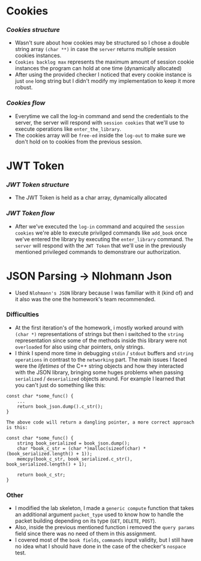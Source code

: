 # Cookies


### *Cookies structure*


- Wasn't sure about how cookies may be structured so I chose a double string array `(char **)`
in case the `server` returns multiple session cookies instances.
- `Cookies backlog max` represents the maximum amount of session cookie instances the program
can hold at one time (dynamically allocated)
- After using the provided checker I noticed that every cookie instance is just `one` long
string but I didn't modify my implementation to keep it more robust.

### *Cookies flow*


- Everytime we call the log-in command and send the credentials to the server, the server will
respond with `session cookies` that we'll use to execute operations like `enter_the_library`.
- The cookies array will be `free-ed` inside the `log-out` to make sure we don't hold on to 
cookies from the previous session.


# JWT Token


### *JWT Token structure*


- The JWT Token is held as a char array, dynamically allocated


### *JWT Token flow*


- After we've executed the `log-in` command and acquired the `session cookies` we're
able to execute privilged commands like `add_book` once we've entered the library by
executing the `enter_library` command. `The server` will respond with the `JWT Token`
that we'll use in the previously mentioned privileged commands to demonstrare our
authorization.


# JSON Parsing  -> Nlohmann Json


- Used `Nlohmann's JSON` library because I was familiar with it (kind of) and it
also was the one the homework's team recommended.

### Difficulties

- At the first iteration's of the homework, i mostly worked around with `(char *)`
representations of strings but then i switched to the `string` representation since
some of the methods inside this library were not `overloaded` for also using char pointers,
only strings.
- I think I spend more time in debugging `stdin` / `stdout` buffers and `string operations`
in contrast to the `networking` part. The main issues I faced were the *lifetimes* of the C++
string objects and how they interacted with the JSON library, bringing some huges problems when
passing `serialized` / `deserialized` objects around. For example I learned that you can't just do
something like this:

```
const char *some_func() {
    ...
    return book_json.dump().c_str();
}

The above code will return a dangling pointer, a more correct approach is this:

const char *some_func() {
    string book_serialized = book_json.dump();
    char *book_c_str = (char *)malloc(sizeof(char) * (book_serialized.length() + 1));
    memcpy(book_c_str, book_serialized.c_str(), book_serialized.length() + 1);

    return book_c_str;
}
```


### Other

- I modified the lab skeleton, I made a `generic compute` function that takes an additional
argument `packet_type` used to know how to handle the packet building depending on its type
(`GET`, `DELETE`, `POST`).
- Also, inside the previous mentioned function i removed the `query params` field since there
was no need of them in this assignment.
- I covered most of the `book fields`, `commands` input validity, but I still have
no idea what I should have done in the case of the checker's `nospace` test.
